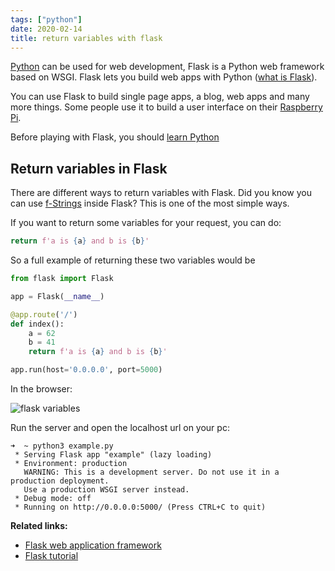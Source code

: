 ```yaml
---
tags: ["python"]
date: 2020-02-14
title: return variables with flask
---
```

<a href="https://python.org">Python</a> can be used for web development, Flask is a Python web framework based on WSGI. Flask lets you build web apps with Python (<a href="https://pythonbasics.org/what-is-flask-python/">what is Flask</a>). 

You can use Flask to build single page apps, a blog, web apps and many more things. Some people use it to build a user interface on their <a href="https://raspberrypi.org/">Raspberry Pi</a>. 

Before playing with Flask, you should <a href="https://pythonbasics.org">learn Python</a>

## Return variables in Flask

There are different ways to return variables with Flask. Did you know you can use <a href="https://github.com/bluepaperbirds/f-Strings-examples">f-Strings</a> inside Flask?  This is one of the most simple ways.

If you want to return some variables for your request, you can do:

```python
return f'a is {a} and b is {b}'
```

So a full example of returning these two variables would be

```python
from flask import Flask

app = Flask(__name__)

@app.route('/')
def index():
    a = 62
    b = 41
    return f'a is {a} and b is {b}'

app.run(host='0.0.0.0', port=5000)
```

In the browser:

![flask variables](https://dev-to-uploads.s3.amazonaws.com/i/cmmm8tfdrcp7eynvoxi7.png)

Run the server and open the localhost url on your pc:

```
➜  ~ python3 example.py
 * Serving Flask app "example" (lazy loading)
 * Environment: production
   WARNING: This is a development server. Do not use it in a production deployment.
   Use a production WSGI server instead.
 * Debug mode: off
 * Running on http://0.0.0.0:5000/ (Press CTRL+C to quit)
```

**Related links:**
* <a href="https://palletsprojects.com/p/flask/">Flask web application framework</a>
* <a href="https://pythonbasics.org/flask-tutorial-hello-world/">Flask tutorial</a>

